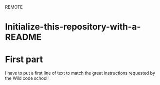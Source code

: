 REMOTE

# Initialize-this-repository-with-a-README

# First part 

I have to put a first line of text to match the great instructions requested by the Wild code school!
